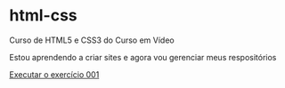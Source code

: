 # html-css
 Curso de HTML5 e CSS3 do Curso em Vídeo

Estou aprendendo a criar sites e agora vou gerenciar meus respositórios

<a href="https://onandopro.github.io/html-css/">Executar o exercício 001</a>